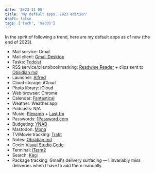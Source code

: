 ```yaml
---
date: '2023-11-06'
title: 'My default apps, 2023 edition'
draft: false
tags: ['tech', 'macOS']
---
```


In the spirit of following a trend, here are my default apps as of now (the end of 2023).<!-- excerpt -->

- Mail service: Gmail
- Mail client: [Gmail Desktop](https://github.com/timche/gmail-desktop)
- Tasks: [Todoist](https://todoist.com)
- RSS service/client/bookmarking: [Readwise Reader](https://readwise.io/read) + clips sent to [Obsidian.md](https://obsidian.md)
- Launcher: [Alfred](https://www.alfredapp.com)
- Cloud storage: iCloud
- Photo library: iCloud
- Web browser: Chrome
- Calendar: [Fantastical](https://flexibits.com/fantastical)
- Weather: Weather.app
- Podcasts: N/A
- Music: [Plexamp](https://www.plex.tv/plexamp/) + [Last.fm](https://last.fm)
- Passwords: [1Password.com](https://1password.com)
- Budgeting: [YNAB](https://ynab.com)
- Mastodon: [Mona](https://mastodon.social/@MonaApp)
- TV/Movie tracking: [Trakt](https://trakt.tv)
- Notes: [Obsidian.md](https://obsidian.md)
- Code: [Visual Studio Code](https://code.visualstudio.com)
- Terminal: [iTerm2](https://iterm2.com)
- Search: [Kagi](https://kagi.com)
- Package tracking: Gmail's delivery surfacing — I invariably miss deliveries when I have to add them manually.
